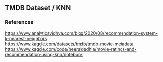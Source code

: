## TMDB Dataset / KNN

### References

https://www.analyticsvidhya.com/blog/2020/08/recommendation-system-k-nearest-neighbors  
https://www.kaggle.com/datasets/tmdb/tmdb-movie-metadata    
https://www.kaggle.com/code/heeraldedhia/movie-ratings-and-recommendation-using-knn/notebook  
